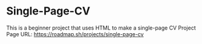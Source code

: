 # Single-Page-CV
This is a beginner project that uses HTML to make a single-page CV
Project Page URL: https://roadmap.sh/projects/single-page-cv
